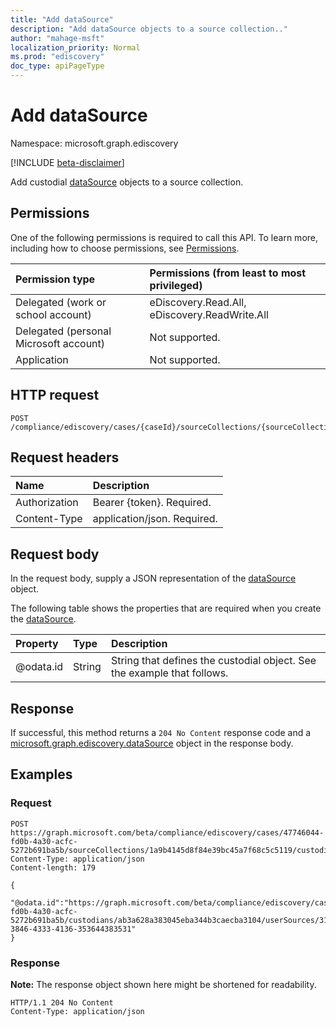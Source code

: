 ```yaml
---
title: "Add dataSource"
description: "Add dataSource objects to a source collection.."
author: "mahage-msft"
localization_priority: Normal
ms.prod: "ediscovery"
doc_type: apiPageType
---
```


# Add dataSource

Namespace: microsoft.graph.ediscovery

[!INCLUDE [beta-disclaimer](../../includes/beta-disclaimer.md)]

Add custodial [dataSource](../resources/ediscovery-datasource.md) objects to a source collection.

## Permissions

One of the following permissions is required to call this API. To learn more, including how to choose permissions, see [Permissions](/graph/permissions-reference).

|Permission type|Permissions (from least to most privileged)|
|:---|:---|
|Delegated (work or school account)|eDiscovery.Read.All, eDiscovery.ReadWrite.All|
|Delegated (personal Microsoft account)|Not supported.|
|Application|Not supported.|

## HTTP request

<!-- {
  "blockType": "ignored"
}
-->

``` http
POST /compliance/ediscovery/cases/{caseId}/sourceCollections/{sourceCollectionId}/custodianSources/$ref
```

## Request headers

|Name|Description|
|:---|:---|
|Authorization|Bearer {token}. Required.|
|Content-Type|application/json. Required.|

## Request body

In the request body, supply a JSON representation of the [dataSource](../resources/ediscovery-datasource.md) object.

The following table shows the properties that are required when you create the [dataSource](../resources/ediscovery-datasource.md).

|Property|Type|Description|
|:---|:---|:---|
|@odata.id|String|String that defines the custodial object. See the example that follows.|

## Response

If successful, this method returns a `204 No Content` response code and a [microsoft.graph.ediscovery.dataSource](../resources/ediscovery-datasource.md) object in the response body.

## Examples

### Request

<!-- {
  "blockType": "request",
  "name": "create_datasource_from_"
}
-->

``` http
POST https://graph.microsoft.com/beta/compliance/ediscovery/cases/47746044-fd0b-4a30-acfc-5272b691ba5b/sourceCollections/1a9b4145d8f84e39bc45a7f68c5c5119/custodianSources/$ref
Content-Type: application/json
Content-length: 179

{
  "@odata.id":"https://graph.microsoft.com/beta/compliance/ediscovery/cases/47746044-fd0b-4a30-acfc-5272b691ba5b/custodians/ab3a628a383045eba344b3caecba3104/userSources/31423539-3846-4333-4136-353644383531"
}
```

### Response

**Note:** The response object shown here might be shortened for readability.
<!-- {
  "blockType": "response",
  "truncated": true,
  "@odata.type": "microsoft.graph.ediscovery.dataSource"
}
-->

``` http
HTTP/1.1 204 No Content
Content-Type: application/json
```
